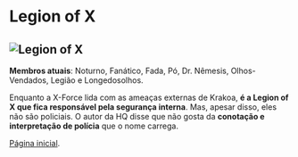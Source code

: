 # Legion of X

## ![Legion of X](https://eb6f93.a2cdn1.secureserver.net/wp-content/uploads/2022/04/todas-equipes-marvel-250422-3-675x1024.jpg)

**Membros atuais**: Noturno, Fanático, Fada, Pó, Dr. Nêmesis, Olhos-Vendados, Legião e Longedosolhos.

Enquanto a X-Force lida com as ameaças externas de Krakoa, **é a Legion of X que fica responsável pela segurança interna**. Mas, apesar disso, eles não são policiais. O autor da HQ disse que não gosta da **conotação e interpretação de polícia** que o nome carrega.

[Página inicial](README.md).